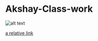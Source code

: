 # Akshay-Class-work
![alt text](https://raw.githubusercontent.com/akshayjraju/Akshay-Class-work/branch/path/to/the_avengers.jpg)



























[a relative link](testing.md)
